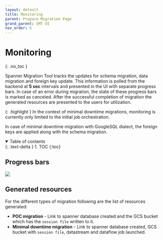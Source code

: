 ```yaml
---
layout: default
title: Monitoring
parent: Prepare Migration Page
grand_parent: SMT UI
nav_order: 5
---
```


# Monitoring
{: .no_toc }

Spanner Migration Tool tracks the updates for schema migration, data migration and foreign key update. This information is polled from the backend at **5 sec** intervals and presented in the UI with separate progress bars. In case of an error during migration, the state of these progress bars is marked as canceled. After the successful completion of migration the generated resources are presented to the users for utilization.

{: .highlight }
In the context of minimal downtime migrations, monitoring is currently only limited to the initial job orchestration.

In case of minimal downtime migration with GoogleSQL dialect, the foreign keys are applied along with the schema migration.

<details open markdown="block">
  <summary>
    Table of contents
  </summary>
  {: .text-delta }
1. TOC
{:toc}
</details>

## Progress bars

![](https://services.google.com/fh/files/helpcenter/asset-rekjv7z3yqp.png)

## Generated resources

For the different types of migration following are the list of resources generated:

- **POC migration** - Link to spanner database created and the GCS bucket which has the `session file` written to it.
- **Minimal downtime migration** - Link to spanner database created, GCS bucket with `session file`, datastream and dataflow job launched.
